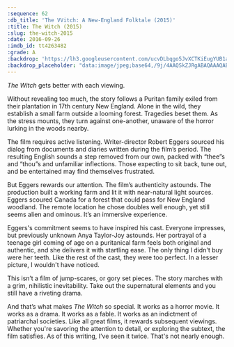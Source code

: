 ```yaml
---
:sequence: 62
:db_title: 'The VVitch: A New-England Folktale (2015)'
:title: The Witch (2015)
:slug: the-witch-2015
:date: 2016-09-26
:imdb_id: tt4263482
:grade: A
:backdrop: 'https://lh3.googleusercontent.com/ucvDLbqgo5JvXCTKiEugYUB1ayTWCbri8PrvJj7L0cD9COZ8cgaw1okLe7N8a8vb93R21wm8LbjT=w1000-l75-rj'
:backdrop_placeholder: "data:image/jpeg;base64,/9j/4AAQSkZJRgABAQAAAQABAAD/2wCEACgcHiMeGSgjISMtKygwPGRBPDc3PHtYXUlkkYCZlo+AjIqgtObDoKrarYqMyP/L2u71////m8H////6/+b9//gBKy0tMDU8ajU1auyZgKX4+Pj47Ozs7Ozs+Oz47Pjs7Ozs7Ozs7Ozs7Ozs7Ozs7Ozs7Ozs7Ozs7Ozs7Ozs7Ozs7P/AABEIAAsAFAMBIgACEQEDEQH/xAAZAAABBQAAAAAAAAAAAAAAAAACAAEDBAX/xAAdEAACAgIDAQAAAAAAAAAAAAABAgARMUESISID/8QAFQEBAQAAAAAAAAAAAAAAAAAAAAH/xAAUEQEAAAAAAAAAAAAAAAAAAAAA/9oADAMBAAIRAxEAPwDP+Atuxk7hOSo4svpTVwFwsnfcCqTZijGKEf/Z"
---
```


_The Witch_ gets better with each viewing.

Without revealing too much, the story follows a Puritan family exiled from their plantation in 17th century New England. Alone in the wild, they establish a small farm outside a looming forest. Tragedies beset them. As the stress mounts, they turn against one-another, unaware of the horror lurking in the woods nearby.

The film requires active listening. Writer-director Robert Eggers sourced his dialog from documents and diaries written during the film’s period. The resulting English sounds a step removed from our own, packed with “thee”s and “thou”s and unfamiliar inflections. Those expecting to sit back, tune out, and be entertained may find themselves frustrated.

But Eggers rewards our attention. The film’s authenticity astounds. The production built a working farm and lit it with near-natural light sources. Eggers scoured Canada for a forest that could pass for New England woodland. The remote location he chose doubles well enough, yet still seems alien and ominous. It’s an immersive experience.

Eggers's commitment seems to have inspired his cast. Everyone impresses, but previously unknown Anya Taylor-Joy astounds. Her portrayal of a teenage girl coming of age on a puritanical farm feels both original and authentic, and  she delivers it with startling ease. The only thing I didn't buy were her teeth. Like the rest of the cast, they were too perfect. In a lesser picture, I wouldn't have noticed.

This isn’t a film of jump-scares, or gory set pieces. The story marches with a grim, nihilistic inevitability. Take out the supernatural elements and you still have a riveting drama.

And that’s what makes _The Witch_ so special. It works as a horror movie. It works as a drama. It works as a fable. It works as an indictment of patriarchal societies. Like all great films, it rewards subsequent viewings. Whether you're savoring the attention to detail, or exploring the subtext, the film satisfies. As of this writing, I’ve seen it twice. That's not nearly enough.





